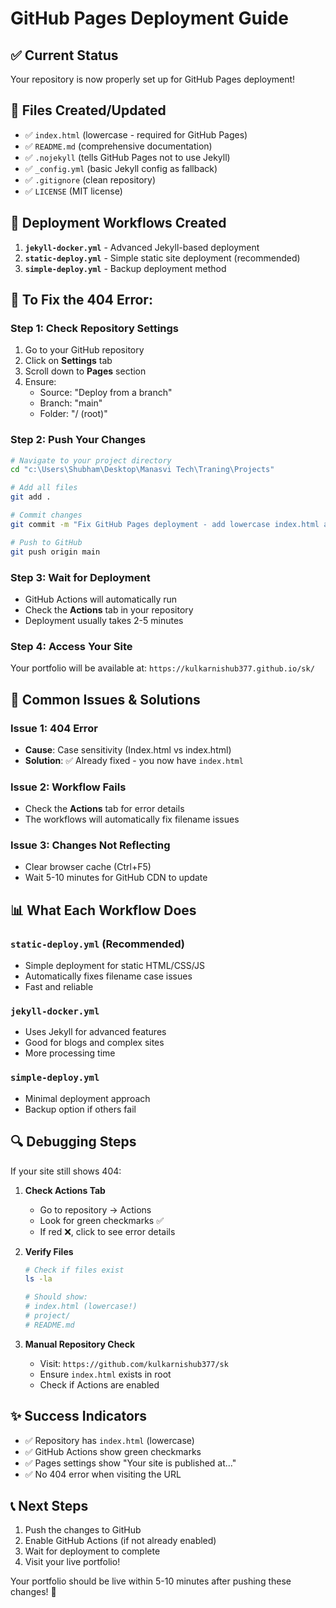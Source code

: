 # GitHub Pages Deployment Guide

## ✅ Current Status
Your repository is now properly set up for GitHub Pages deployment!

## 📁 Files Created/Updated
- ✅ `index.html` (lowercase - required for GitHub Pages)
- ✅ `README.md` (comprehensive documentation)
- ✅ `.nojekyll` (tells GitHub Pages not to use Jekyll)
- ✅ `_config.yml` (basic Jekyll config as fallback)
- ✅ `.gitignore` (clean repository)
- ✅ `LICENSE` (MIT license)

## 🚀 Deployment Workflows Created
1. **`jekyll-docker.yml`** - Advanced Jekyll-based deployment
2. **`static-deploy.yml`** - Simple static site deployment (recommended)
3. **`simple-deploy.yml`** - Backup deployment method

## 🔧 To Fix the 404 Error:

### Step 1: Check Repository Settings
1. Go to your GitHub repository
2. Click on **Settings** tab
3. Scroll down to **Pages** section
4. Ensure:
   - Source: "Deploy from a branch"
   - Branch: "main"
   - Folder: "/ (root)"

### Step 2: Push Your Changes
```bash
# Navigate to your project directory
cd "c:\Users\Shubham\Desktop\Manasvi Tech\Traning\Projects"

# Add all files
git add .

# Commit changes
git commit -m "Fix GitHub Pages deployment - add lowercase index.html and workflows"

# Push to GitHub
git push origin main
```

### Step 3: Wait for Deployment
- GitHub Actions will automatically run
- Check the **Actions** tab in your repository
- Deployment usually takes 2-5 minutes

### Step 4: Access Your Site
Your portfolio will be available at:
`https://kulkarnishub377.github.io/sk/`

## 🚨 Common Issues & Solutions

### Issue 1: 404 Error
- **Cause**: Case sensitivity (Index.html vs index.html)
- **Solution**: ✅ Already fixed - you now have `index.html`

### Issue 2: Workflow Fails
- Check the **Actions** tab for error details
- The workflows will automatically fix filename issues

### Issue 3: Changes Not Reflecting
- Clear browser cache (Ctrl+F5)
- Wait 5-10 minutes for GitHub CDN to update

## 📊 What Each Workflow Does

### `static-deploy.yml` (Recommended)
- Simple deployment for static HTML/CSS/JS
- Automatically fixes filename case issues
- Fast and reliable

### `jekyll-docker.yml`
- Uses Jekyll for advanced features
- Good for blogs and complex sites
- More processing time

### `simple-deploy.yml`
- Minimal deployment approach
- Backup option if others fail

## 🔍 Debugging Steps

If your site still shows 404:

1. **Check Actions Tab**
   - Go to repository → Actions
   - Look for green checkmarks ✅
   - If red ❌, click to see error details

2. **Verify Files**
   ```bash
   # Check if files exist
   ls -la
   
   # Should show:
   # index.html (lowercase!)
   # project/
   # README.md
   ```

3. **Manual Repository Check**
   - Visit: `https://github.com/kulkarnishub377/sk`
   - Ensure `index.html` exists in root
   - Check if Actions are enabled

## ✨ Success Indicators
- ✅ Repository has `index.html` (lowercase)
- ✅ GitHub Actions show green checkmarks
- ✅ Pages settings show "Your site is published at..."
- ✅ No 404 error when visiting the URL

## 📞 Next Steps
1. Push the changes to GitHub
2. Enable GitHub Actions (if not already enabled)
3. Wait for deployment to complete
4. Visit your live portfolio!

Your portfolio should be live within 5-10 minutes after pushing these changes! 🎉
